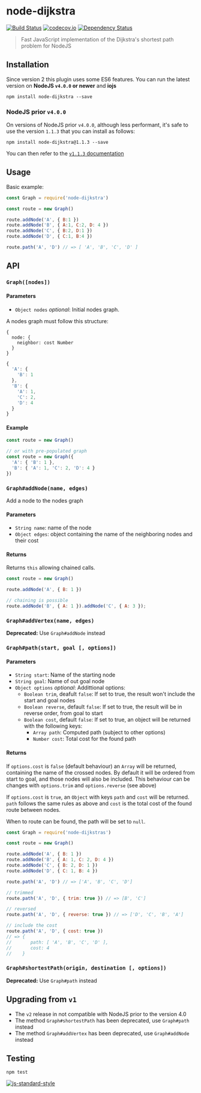 # node-dijkstra

[![Build Status](https://travis-ci.org/albertorestifo/node-dijkstra.svg?branch=harmony)](https://travis-ci.org/albertorestifo/node-dijkstra) [![codecov.io](http://codecov.io/github/albertorestifo/node-dijkstra/coverage.svg?branch=master)](http://codecov.io/github/albertorestifo/node-dijkstra?branch=master) [![Dependency Status](https://david-dm.org/albertorestifo/node-dijkstra.svg)](https://david-dm.org/albertorestifo/node-dijkstra)

> Fast JavaScript implementation of the  Dijkstra's shortest path problem for NodeJS

## Installation

Since version 2 this plugin uses some ES6 features. You can run the latest version on **NodeJS `v4.0.0` or newer** and **iojs**

```shell
npm install node-dijkstra --save
```

### NodeJS prior `v4.0.0`

On versions of NodeJS prior `v4.0.0`, although less performant, it's safe to use the version `1.1.3` that you can install as follows:

```shell
npm install node-dijkstra@1.1.3 --save
```

You can then refer to the [`v1.1.3` documentation](https://github.com/albertorestifo/node-dijkstra/blob/v1.1.3/README.md#api)

## Usage

Basic example:

```js
const Graph = require('node-dijkstra')

const route = new Graph()

route.addNode('A', { B:1 })
route.addNode('B', { A:1, C:2, D: 4 })
route.addNode('C', { B:2, D:1 })
route.addNode('D', { C:1, B:4 })

route.path('A', 'D') // => [ 'A', 'B', 'C', 'D' ]
```

## API

### `Graph([nodes])`

#### Parameters

- `Object nodes` _optional_: Initial nodes graph.

A nodes graph must follow this structure:

```
{
  node: {
    neighbor: cost Number
  }
}
```

```js
{
  'A': {
    'B': 1
  },
  'B': {
    'A': 1,
    'C': 2,
    'D': 4
  }
}
```

#### Example

```js
const route = new Graph()

// or with pre-populated graph
const route = new Graph({
  'A': { 'B': 1 },
  'B': { 'A': 1, 'C': 2, 'D': 4 }
})
```



### `Graph#addNode(name, edges)`

Add a node to the nodes graph

#### Parameters

- `String name`: name of the node
- `Object edges`: object containing the name of the neighboring nodes and their cost

#### Returns

Returns `this` allowing chained calls.

```js
const route = new Graph()

route.addNode('A', { B: 1 })

// chaining is possible
route.addNode('B', { A: 1 }).addNode('C', { A: 3 });
```

### `Graph#addVertex(name, edges)`

**Deprecated:** Use `Graph#addNode` instead

### `Graph#path(start, goal [, options])`

#### Parameters

- `String start`: Name of the starting node
- `String goal`: Name of out goal node
- `Object options` _optional_: Addittional options:
  - `Boolean trim`, deafult `false`: If set to true, the result won't include the start and goal nodes
  - `Boolean reverse`, default `false`: If set to true, the result will be in reverse order, from goal to start
  - `Boolean cost`, default `false`: If set to true, an object will be returned with the following keys:
    - `Array path`: Computed path (subject to other options)
    - `Number cost`: Total cost for the found path

#### Returns

If `options.cost` is `false` (default behaviour) an `Array` will be returned, containing the name of the crossed nodes. By default it will be ordered from start to goal, and those nodes will also be included. This behaviour can be changes with `options.trim` and `options.reverse` (see above)

If `options.cost` is `true`, an `Object` with keys `path` and `cost` will be returned. `path` follows the same rules as above and `cost` is the total cost of the found route between nodes.

When to route can be found, the path will be set to `null`.

```js
const Graph = require('node-dijkstras')

const route = new Graph()

route.addNode('A', { B: 1 })
route.addNode('B', { A: 1, C: 2, D: 4 })
route.addNode('C', { B: 2, D: 1 })
route.addNode('D', { C: 1, B: 4 })

route.path('A', 'D') // => ['A', 'B', 'C', 'D']

// trimmed
route.path('A', 'D', { trim: true }) // => [B', 'C']

// reversed
route.path('A', 'D', { reverse: true }) // => ['D', 'C', 'B', 'A']

// include the cost
route.path('A', 'D', { cost: true })
// => {
//       path: [ 'A', 'B', 'C', 'D' ],
//       cost: 4
//    }
```

### `Graph#shortestPath(origin, destination [, options])`

**Deprecated:** Use `Graph#path` instead

## Upgrading from `v1`

- The `v2` release in not compatible with NodeJS prior to the version 4.0
- The method `Graph#shortestPath` has been deprecated, use `Graph#path` instead
- The method `Graph#addVertex` has been deprecated, use `Graph#addNode` instead


## Testing

```shell
npm test
```

[![js-standard-style](https://cdn.rawgit.com/feross/standard/master/badge.svg)](https://github.com/feross/standard)


[1]: https://github.com/andrewhayward/dijkstra
